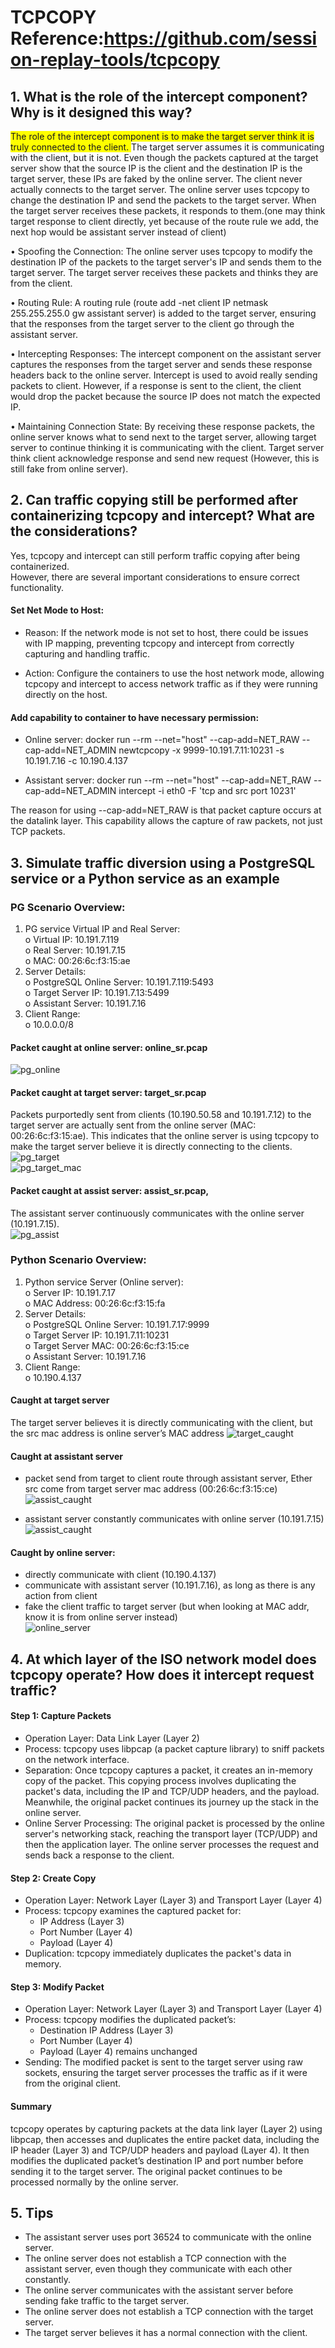# TCPCOPY      Reference:https://github.com/session-replay-tools/tcpcopy
## 1.	What is the role of the intercept component? Why is it designed this way?
   
<span style = "background-color: #FFFF00"> The role of the intercept component is to make the target server think it is truly connected to the client. </span> The target server assumes it is communicating with the client, but it is not. Even though the packets captured at the target server show that the source IP is the client and the destination IP is the target server, these IPs are faked by the online server. The client never actually connects to the target server. The online server uses tcpcopy to change the destination IP and send the packets to the target server. When the target server receives these packets, it responds to them.(one may think target response to client directly, yet because of the route rule we add, the next hop would be assistant server instead of client)    
   
•	Spoofing the Connection: The online server uses tcpcopy to modify the destination IP of the packets to the target server's IP and sends them to the target server. The target server receives these packets and thinks they are from the client.   

•	Routing Rule: A routing rule (route add -net client IP netmask 255.255.255.0 gw assistant server) is added to the target server, ensuring that the responses from the target server to the client go through the assistant server.   

•	Intercepting Responses: The intercept component on the assistant server captures the responses from the target server and sends these response headers back to the online server. Intercept is used to avoid really sending packets to client. However, if a response is sent to the client, the client would drop the packet because the source IP does not match the expected IP.    

•	Maintaining Connection State: By receiving these response packets, the online server knows what to send next to the target server, allowing target server to continue thinking it is communicating with the client. Target server think client acknowledge response and send new request (However, this is still fake from online server).   

    
## 2. Can traffic copying still be performed after containerizing tcpcopy and intercept? What are the considerations?
   
Yes, tcpcopy and intercept can still perform traffic copying after being containerized.   
However, there are several important considerations to ensure correct functionality.    
#### Set Net Mode to Host:    
- Reason: If the network mode is not set to host, there could be issues with IP mapping, preventing tcpcopy and intercept from correctly capturing and handling traffic.
  
- Action: Configure the containers to use the host network mode, allowing tcpcopy and intercept to access network traffic as if they were running directly on the host.       

#### Add capability to container to have necessary permission:
- Online server: docker run --rm --net="host" --cap-add=NET_RAW --cap-add=NET_ADMIN newtcpcopy -x 9999-10.191.7.11:10231 -s 10.191.7.16 -c 10.190.4.137   

- Assistant server: docker run --rm --net="host" --cap-add=NET_RAW --cap-add=NET_ADMIN intercept -i eth0 -F 'tcp and src port 10231'   

The reason for using --cap-add=NET_RAW is that packet capture occurs at the datalink layer. This capability allows the capture of raw packets, not just TCP packets.     

## 3.	Simulate traffic diversion using a PostgreSQL service or a Python service as an example   
### PG Scenario Overview:   
1.	PG service Virtual IP and Real Server:   
o	Virtual IP: 10.191.7.119  
o	Real Server: 10.191.7.15  
o	MAC: 00:26:6c:f3:15:ae  
2.	Server Details:  
o	PostgreSQL Online Server: 10.191.7.119:5493  
o	Target Server IP: 10.191.7.13:5499  
o	Assistant Server: 10.191.7.16  
3.	Client Range:  
o	10.0.0.0/8

#### Packet caught at online server: online_sr.pcap      
 ![pg_online](pg_online.png)   

#### Packet caught at target server: target_sr.pcap         
Packets purportedly sent from clients (10.190.50.58 and 10.191.7.12) to the target server are actually sent from the online server (MAC: 00:26:6c:f3:15:ae). This indicates that the online server is using tcpcopy to make the target server believe it is directly connecting to the clients.      
 ![pg_target](pg_target.png)  
 ![pg_target_mac](pg_target_mac.png)    
 
#### Packet caught at assist server: assist_sr.pcap,    
The assistant server continuously communicates with the online server (10.191.7.15).      
![pg_assist](pg_assist.png)

### Python Scenario Overview:   
1.	Python service Server (Online server):   
o	Server IP: 10.191.7.17   
o	MAC Address: 00:26:6c:f3:15:fa   
2.	Server Details:   
o	PostgreSQL Online Server: 10.191.7.17:9999   
o	Target Server IP: 10.191.7.11:10231   
o	Target Server MAC: 00:26:6c:f3:15:ce   
o	Assistant Server: 10.191.7.16   
3.	Client Range:   
o	10.190.4.137   

#### Caught at target server   
The target server believes it is directly communicating with the client, but the src mac address is online server’s MAC address 
 ![target_caught](target_caught_packet.png)   
 

#### Caught at assistant server   
- packet send from target to client route through assistant server, Ether src come from target server mac address (00:26:6c:f3:15:ce)     
![assist_caught](target_route_through_assistant_(caught_at_assistant).jpg)   
 
- assistant server constantly communicates with online server (10.191.7.15)    
 ![assist_caught](assistant_online_constant.png)      


#### Caught by online server:   
- directly communicate with client (10.190.4.137)   
- communicate with assistant server (10.191.7.16), as long as there is any action from client   
- fake the client traffic to target server (but when looking at MAC addr, know it is from online server instead)   
![online_server](online.png)
    
## 4.	At which layer of the ISO network model does tcpcopy operate? How does it intercept request traffic?       
#### Step 1: Capture Packets   
- Operation Layer: Data Link Layer (Layer 2)   
- Process: tcpcopy uses libpcap (a packet capture library) to sniff packets on the network interface.   
- Separation: Once tcpcopy captures a packet, it creates an in-memory copy of the packet. This copying process involves duplicating the packet's data, including the IP and TCP/UDP  headers, and the payload. Meanwhile, the original packet continues its journey up the stack in the online server.    
- Online Server Processing: The original packet is processed by the online server's networking stack, reaching the transport layer (TCP/UDP) and then the application layer. The online server processes the request and sends back a response to the client.    
#### Step 2: Create Copy   
- Operation Layer: Network Layer (Layer 3) and Transport Layer (Layer 4)   
- Process: tcpcopy examines the captured packet for:   
	-  IP Address (Layer 3)  
	-  Port Number (Layer 4)   
	-  Payload (Layer 4)   
- Duplication: tcpcopy immediately duplicates the packet's data in memory.   
#### Step 3: Modify Packet   
- Operation Layer: Network Layer (Layer 3) and Transport Layer (Layer 4)   
- Process: tcpcopy modifies the duplicated packet’s:   
	- Destination IP Address (Layer 3)    
	- Port Number (Layer 4)   
	- Payload (Layer 4) remains unchanged    
- Sending: The modified packet is sent to the target server using raw sockets, ensuring the target server processes the traffic as if it were from the original client.   
#### Summary   
tcpcopy operates by capturing packets at the data link layer (Layer 2) using libpcap, then accesses and duplicates the entire packet data, including the IP header (Layer 3) and TCP/UDP headers and payload (Layer 4). It then modifies the duplicated packet’s destination IP and port number before sending it to the target server. The original packet continues to be processed normally by the online server.    


## 5. Tips
- The assistant server uses port 36524 to communicate with the online server.
- The online server does not establish a TCP connection with the assistant server, even though they communicate with each other constantly.
- The online server communicates with the assistant server before sending fake traffic to the target server.
- The online server does not establish a TCP connection with the target server.
- The target server believes it has a normal connection with the client.
